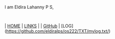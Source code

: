 I am Eldira Lahanny P S, 

<br id="idx02">

| [HOME](https://eldiralps.github.io/os222/) | [LINKS](https://github.com/eldiralps/os222/LINKS/) |
| [GitHub](https://github.com/eldiralps/os222) | [LOG] (https://github.com/eldiralps/os222/TXT/mylog.txt/)
